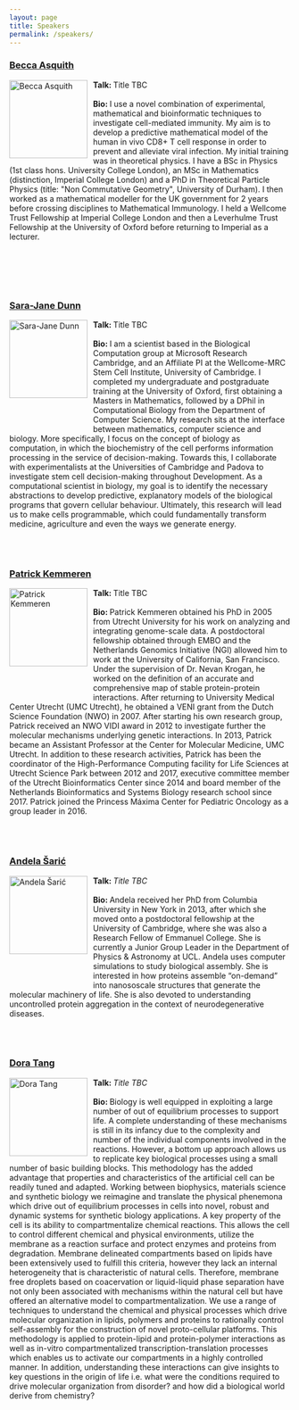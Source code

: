 ```yaml
---
layout: page
title: Speakers
permalink: /speakers/
---
```

<h3><a href="https://www.imperial.ac.uk/people/b.asquith">Becca Asquith</a></h3>
  <p>
     <img src="http://qsbworkshop.github.io/qsb2019/images/Asquith.jpg" alt="Becca Asquith" style="float:Left;width:140px;padding-right:10px;"><b>Talk: </b>Title TBC<br><br><b>Bio: </b>I use a novel combination of experimental, mathematical and bioinformatic techniques to investigate cell-mediated immunity. My aim is to develop a predictive mathematical model of the human in vivo CD8+ T cell response in order to prevent and alleviate viral infection. My initial training was in theoretical physics. I have a BSc in Physics (1st class hons. University College London), an MSc in Mathematics (distinction, Imperial College London) and a PhD in Theoretical Particle Physics (title: "Non Commutative Geometry", University of Durham). I then worked as a mathematical modeller for the UK government for 2 years before crossing disciplines to Mathematical Immunology. I held a Wellcome Trust Fellowship at Imperial College London and then a Leverhulme Trust Fellowship at the University of Oxford before returning to Imperial as a lecturer.
  </p>
<br>
<br>
<br>
<br>

<h3><a href="https://www.microsoft.com/en-us/research/people/sarajand/">Sara-Jane Dunn</a></h3>
  <p>
     <img src="http://qsbworkshop.github.io/qsb2019/images/Dunn.jpg" alt="Sara-Jane Dunn" style="float:Left;width:140px;padding-right:10px;padding-bottom:50px;"><b>Talk: </b>Title TBC<br><br><b>Bio: </b>I am a scientist based in the Biological Computation group at Microsoft Research Cambridge, and an Affiliate PI at the Wellcome-MRC Stem Cell Institute, University of Cambridge. I completed my undergraduate and postgraduate training at the University of Oxford, first obtaining a Masters in Mathematics, followed by a DPhil in Computational Biology from the Department of Computer Science. My research sits at the interface between mathematics, computer science and biology. More specifically, I focus on the concept of biology as computation, in which the biochemistry of the cell performs information processing in the service of decision-making. Towards this, I collaborate with experimentalists at the Universities of Cambridge and Padova to investigate stem cell decision-making throughout Development. As a computational scientist in biology, my goal is to identify the necessary abstractions to develop predictive, explanatory models of the biological programs that govern cellular behaviour. Ultimately, this research will lead us to make cells programmable, which could fundamentally transform medicine, agriculture and even the ways we generate energy.
  </p>
<br>
<br>

<h3><a href="https://research.prinsesmaximacentrum.nl/en/team-members/patrick-kemmeren">Patrick Kemmeren</a></h3>
  <p>
     <img src="http://qsbworkshop.github.io/qsb2019/images/Kemmeren.PNG" alt="Patrick Kemmeren" style="float:Left;width:140px;padding-right:10px;padding-bottom:50px;"><b>Talk: </b>Title TBC<br><br><b>Bio: </b>
Patrick Kemmeren obtained his PhD in 2005 from Utrecht University for his work on analyzing and integrating genome-scale data. A postdoctoral fellowship obtained through EMBO and the Netherlands Genomics Initiative (NGI) allowed him to work at the University of California, San Francisco. Under the supervision of Dr. Nevan Krogan, he worked on the definition of an accurate and comprehensive map of stable protein-protein interactions. After returning to University Medical Center Utrecht (UMC Utrecht), he obtained a VENI grant from the Dutch Science Foundation (NWO) in 2007. After starting his own research group, Patrick received an NWO VIDI award in 2012 to investigate further the molecular mechanisms underlying genetic interactions. In 2013, Patrick became an Assistant Professor at the Center for Molecular Medicine, UMC Utrecht. In addition to these research activities, Patrick has been the coordinator of the High-Performance Computing facility for Life Sciences at Utrecht Science Park between 2012 and 2017, executive committee member of the Utrecht Bioinformatics Center since 2014 and board member of the Netherlands Bioinformatics and Systems Biology research school since 2017. Patrick joined the Princess Máxima Center for Pediatric Oncology as a group leader in 2016.  </p>
<br>
<br>

<h3><a href="https://www.ucl.ac.uk/physics-living-systems/training/msc-biological-physics/teaching-staff/dr-andela-saric">Andela Šarić</a></h3>
  <p>
     <img src="http://qsbworkshop.github.io/qsb2019/images/Saric.png" alt="Andela Šarić" style="float:Left;width:140px;padding-right:10px;padding-bottom:50px;"><b>Talk: </b><em>Title TBC</em><br><br><b>Bio: </b> Andela received her PhD from Columbia University in New York in 2013, after which she moved onto a postdoctoral fellowship at the University of Cambridge, where she was also a Research Fellow of Emmanuel College. She is currently a Junior Group Leader in the Department of Physics & Astronomy at UCL. Andela uses computer simulations to study biological assembly. She is interested in how proteins assemble “on-demand” into nanososcale structures that generate the molecular machinery of life. She is also devoted to understanding uncontrolled protein aggregation in the context of neurodegenerative diseases.


  </p>
<br>
<br>

<h3><a href="https://www.mpi-cbg.de/research-groups/current-groups/dora-tang/group-leader/">Dora Tang</a></h3>
  <p>
     <img src="http://qsbworkshop.github.io/qsb2019/images/Tang.jpg" alt="Dora Tang" style="float:Left;width:140px;padding-right:10px;"><b>Talk: </b><em>Title TBC</em><br><br><b>Bio: </b> Biology is well equipped in exploiting a large number of out of equilibrium processes to support life. A complete understanding of these mechanisms is still in its infancy due to the complexity and number of the individual components involved in the reactions. However, a bottom up approach allows us to replicate key biological processes using a small number of basic building blocks. This methodology has the added advantage that properties and characteristics of the artificial cell can be readily tuned and adapted. Working between biophysics, materials science and synthetic biology we reimagine and translate the physical phenemona which drive out of equilibrium processes in cells into novel, robust and dynamic systems for synthetic biology applications. A key property of the cell is its ability to compartmentalize chemical reactions. This allows the cell to control different chemical and physical environments, utilize the membrane as a reaction surface and protect enzymes and proteins from degradation. Membrane delineated compartments based on lipids have been extensively used to fulfill this criteria, however they lack an internal heterogeneity that is characteristic of natural cells. Therefore, membrane free droplets based on coacervation or liquid-liquid phase separation have not only been associated with mechanisms within the natural cell but have offered an alternative model to compartmentalization. We use a range of techniques to understand the chemical and physical processes which drive molecular organization in lipids, polymers and proteins to rationally control self-assembly for the construction of novel proto-cellular platforms. This methodology is applied to protein-lipid and protein-polymer interactions as well as in-vitro compartmentalized transcription-translation processes which enables us to activate our compartments in a highly controlled manner. In addition, understanding these interactions can give insights to key questions in the origin of life i.e. what were the conditions required to drive molecular organization from disorder? and how did a biological world derive from chemistry?
  </p>
  
<!--
<h3><a href="http://people.cryst.bbk.ac.uk/~ubcg71a/research.html">Irilenia Nobeli</a></h3>
  <p>
     <img src="http://qsbworkshop.github.io/qsb2018/images/nobeli.jpg" alt="Irilenia Nobeli" style="float:Left;width:140px;padding-right:10px;padding-bottom:30px;"><b>Talk: </b>From transcriptomic data to plausible biology hypotheses via bioinformatics<br><br><b>Bio: </b>Irilenia Nobeli's lab has expertise in computational biology and chemoinformatics. Current interests include regulatory RNAs, transcriptomics in health and disease, disorders of the brain and the role of small molecules in Biology.
  </p>
<br>
<br>
-->
